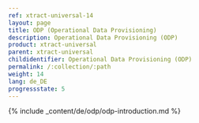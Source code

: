 ```yaml
---
ref: xtract-universal-14
layout: page
title: ODP (Operational Data Provisioning)
description: Operational Data Provisioning (ODP)
product: xtract-universal
parent: xtract-universal
childidentifier: Operational Data Provisioning (ODP)
permalink: /:collection/:path
weight: 14
lang: de_DE
progressstate: 5
---
```

{% include _content/de/odp/odp-introduction.md %} 
